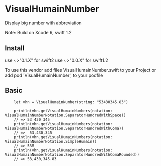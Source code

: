 # VisualHumainNumber
Display big number with abbreviation 

Note: Build on Xcode 6, swift 1.2

## Install

use ~>"0.1.X" for swift2
use ~>"0.0.X" for swift1.2


To use this vendor add files VisualHumainNumber.swift to your Project or add pod 'VisualHumainNumber', to your podfile

## Basic
     
        let vhn = VisualHumainNumber(string: "53430345.83")
        
        println(vhn.getVisualHumainNumbers(notation: VisualHumainNumberNotation.SeparatorHundredWithSpace)) 
        // => 53 430 345
        println(vhn.getVisualHumainNumbers(notation: VisualHumainNumberNotation.SeparatorHundredWithComa)) 
        // =>  53,430,345
        println(vhn.getVisualHumainNumbers(notation: VisualHumainNumberNotation.SimpleHumain)) 
        // => 53M
        println(vhn.getVisualHumainNumbers(notation: VisualHumainNumberNotation.SeparatorHundredWithComaRounded))
        // => 53,430,345.83

        
